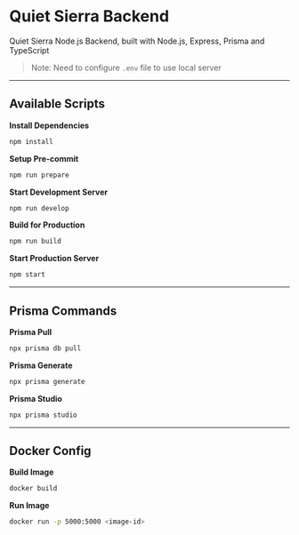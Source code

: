 # Quiet Sierra Backend

Quiet Sierra Node.js Backend, built with Node.js, Express, Prisma and TypeScript

> Note: Need to configure `.env` file to use local server

---

## Available Scripts

**Install Dependencies**

```bash
npm install
```

**Setup Pre-commit**

```bash
npm run prepare
```

**Start Development Server**

```bash
npm run develop
```

**Build for Production**

```bash
npm run build
```

**Start Production Server**

```bash
npm start
```

---

## Prisma Commands

**Prisma Pull**

```bash
npx prisma db pull
```

**Prisma Generate**

```bash
npx prisma generate
```

**Prisma Studio**

```bash
npx prisma studio
```

---

## Docker Config

**Build Image**

```bash
docker build
```

**Run Image**

```bash
docker run -p 5000:5000 <image-id>
```
